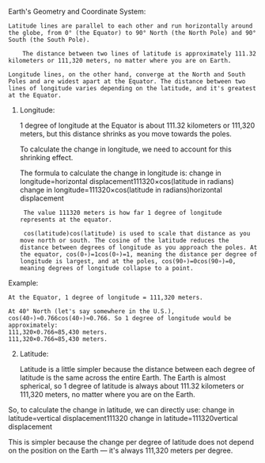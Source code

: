 Earth's Geometry and Coordinate System:

    Latitude lines are parallel to each other and run horizontally around the globe, from 0° (the Equator) to 90° North (the North Pole) and 90° South (the South Pole).

        The distance between two lines of latitude is approximately 111.32 kilometers or 111,320 meters, no matter where you are on Earth.

    Longitude lines, on the other hand, converge at the North and South Poles and are widest apart at the Equator. The distance between two lines of longitude varies depending on the latitude, and it's greatest at the Equator.

1. Longitude:

    1 degree of longitude at the Equator is about 111.32 kilometers or 111,320 meters, but this distance shrinks as you move towards the poles.

    To calculate the change in longitude, we need to account for this shrinking effect.

    The formula to calculate the change in longitude is:
    change in longitude=horizontal displacement111320×cos⁡(latitude in radians)
    change in longitude=111320×cos(latitude in radians)horizontal displacement​

        The value 111320 meters is how far 1 degree of longitude represents at the equator.

        cos⁡(latitude)cos(latitude) is used to scale that distance as you move north or south. The cosine of the latitude reduces the distance between degrees of longitude as you approach the poles. At the equator, cos⁡(0∘)=1cos(0∘)=1, meaning the distance per degree of longitude is largest, and at the poles, cos⁡(90∘)=0cos(90∘)=0, meaning degrees of longitude collapse to a point.

Example:

    At the Equator, 1 degree of longitude = 111,320 meters.

    At 40° North (let's say somewhere in the U.S.), cos⁡(40∘)≈0.766cos(40∘)≈0.766. So 1 degree of longitude would be approximately:
    111,320×0.766≈85,430 meters.
    111,320×0.766≈85,430 meters.

2. Latitude:

    Latitude is a little simpler because the distance between each degree of latitude is the same across the entire Earth. The Earth is almost spherical, so 1 degree of latitude is always about 111.32 kilometers or 111,320 meters, no matter where you are on the Earth.

So, to calculate the change in latitude, we can directly use:
change in latitude=vertical displacement111320
change in latitude=111320vertical displacement​

This is simpler because the change per degree of latitude does not depend on the position on the Earth — it's always 111,320 meters per degree.